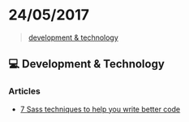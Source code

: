 # 24/05/2017

> [development & technology](#computer-development--technology)


## :computer: Development & Technology

### Articles
- [7 Sass techniques to help you write better code](https://www.devbridge.com/articles/7-sass-techniques-to-help-you-write-better-code)